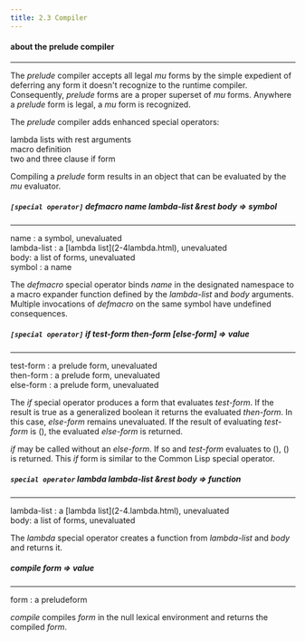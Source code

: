 ```yaml
---
title: 2.3 Compiler
---
```


#### **about the prelude compiler**

------

The *prelude* compiler accepts all legal *mu* forms by the simple expedient of deferring any form it doesn't recognize to the runtime compiler. Consequently, *prelude* forms are a proper superset of *mu* forms. Anywhere a *prelude* form is legal, a *mu* form is recognized.

The *prelude* compiler adds enhanced special operators:

<div class="list">
lambda lists with rest arguments</br>
macro definition</br>
two and three clause <span class="dfn">if </span>form</br>
</div>



Compiling a *prelude* form results in an object that can be evaluated by the  *mu* evaluator.

##### *`[special operator]`* defmacro *name* *lambda-list* &rest *body* => *symbol*

<hr>

<div class="list">
<span class="dfn">name</span> : a <span class="dfn">symbol</span>, unevaluated</br>
<span class="dfn">lambda-list</span> : a [lambda list](2-4lambda.html), unevaluated</br>
<span class="dfn">body</span>: a list of <span class="dfn">forms</span>, unevaluated</br>
<span class="dfn">symbol</span> : a <span class="dfn">name</span></br>
</div>



The *defmacro* special operator binds *name* in the designated namespace to a macro expander function defined by the *lambda-list* and *body* arguments. Multiple invocations of *defmacro* on the same symbol have undefined consequences.


##### *`[special operator]`*  if *test-form* *then-form* [*else-form*] => *value*

<hr>

<div class="list">
<span class="dfn">test-form</span> : a <span class="dfn">prelude</span> form, unevaluated</br>
<span class="dfn">then-form</span> : a <span class="dfn">prelude</span> form, unevaluated</br>
<span class="dfn">else-form</span> : a <span class="dfn">prelude</span> form, unevaluated</br>
</div>



The *if* special operator produces a form that evaluates *test-form*. If the result is true as a generalized boolean it returns the evaluated *then-form*. In this case, *else-form* remains unevaluated. If the result of evaluating *test-form* is (), the evaluated *else-form* is returned.

*if* may be called without an *else-form*. If so and *test-form* evaluates to (), () is returned. This *if* form is similar to the Common Lisp special operator.


##### *`special operator`*  lambda  *lambda-list* &rest *body* => *function*

<hr>

<div class="list">
<span class="dfn">lambda-list</span> : a [lambda list](2-4.lambda.html), unevaluated</br>
<span class="dfn">body</span>: a list of <span class="dfn">forms</span>, unevaluated</br>
</div>



The *lambda* special operator creates a function from *lambda-list* and *body* and returns it.


##### compile *form* => *value*

<hr>

<div class="list">
<span class="dfn">form</span> : a <span class="dfn">prelude</span>form</br>
</div>


*compile*  compiles *form* in the null lexical environment and returns the compiled *form*.